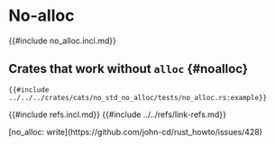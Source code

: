 # No-alloc

{{#include no_alloc.incl.md}}

## Crates that work without `alloc` {#noalloc}

```rust,editable
{{#include ../../../crates/cats/no_std_no_alloc/tests/no_alloc.rs:example}}
```

{{#include refs.incl.md}}
{{#include ../../refs/link-refs.md}}

<div class="hidden">
[no_alloc: write](https://github.com/john-cd/rust_howto/issues/428)

</div>
